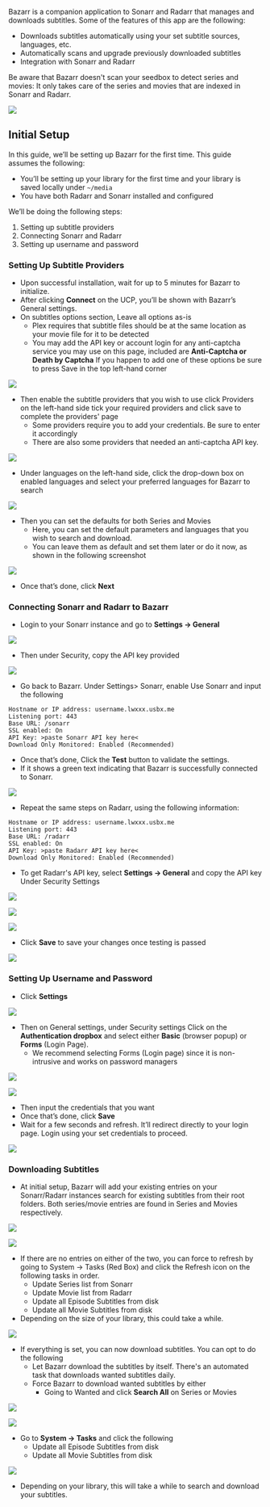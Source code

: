 Bazarr is a companion application to Sonarr and Radarr that manages and downloads subtitles. Some of the features of this app are the following:

* Downloads subtitles automatically using your set subtitle sources, languages, etc.
* Automatically scans and upgrade previously downloaded subtitles
* Integration with Sonarr and Radarr

Be aware that Bazarr doesn't scan your seedbox to detect series and movies: It only takes care of the series and movies that are indexed in Sonarr and Radarr.

![](https://docs.usbx.me/uploads/images/gallery/2019-09/scaled-1680-/image-1568616619506.png)

## Initial Setup

In this guide, we’ll be setting up Bazarr for the first time. This guide assumes the following:

* You’ll be setting up your library for the first time and your library is saved locally under `~/media`
* You have both Radarr and Sonarr installed and configured

We’ll be doing the following steps:

1. Setting up subtitle providers
2. Connecting Sonarr and Radarr
3. Setting up username and password

### Setting Up Subtitle Providers

* Upon successful installation, wait for up to 5 minutes for Bazarr to initialize.
* After clicking **Connect** on the UCP, you’ll be shown with Bazarr’s General settings.
* On subtitles options section, Leave all options as-is
  * Plex requires that subtitle files should be at the same location as your movie file for it to be detected
   * You may add the API key or account login for any anti-captcha service you may use on this page, included are **Anti-Captcha or Death by Captcha** If you happen to add one of these options be sure to press Save in the top left-hand corner

![](https://i.imgur.com/dOvoopM.png)

* Then enable the subtitle providers that you wish to use click Providers on the left-hand side tick your required providers and click save to complete the providers' page
  * Some providers require you to add your credentials. Be sure to enter it accordingly
  * There are also some providers that needed an anti-captcha API key.
   
![](https://i.imgur.com/RF67f3d.png)

* Under languages on the left-hand side, click the drop-down box on enabled languages and select your preferred languages for Bazarr to search

![](https://i.imgur.com/Mskn9nw.png)

* Then you can set the defaults for both Series and Movies
  * Here, you can set the default parameters and languages that you wish to search and download.
  * You can leave them as default and set them later or do it now, as shown in the following screenshot

![](https://i.imgur.com/zZpZsiF.png)

* Once that’s done, click **Next**

### Connecting Sonarr and Radarr to Bazarr

* Login to your Sonarr instance and go to **Settings -> General**

![](https://i.imgur.com/MqtNFJh.png)

* Then under Security, copy the API key provided

![](https://i.imgur.com/NHPLgKv.png)

* Go back to Bazarr. Under Settings> Sonarr, enable Use Sonarr and input the following

```
Hostname or IP address: username.lwxxx.usbx.me
Listening port: 443
Base URL: /sonarr
SSL enabled: On
API Key: >paste Sonarr API key here<
Download Only Monitored: Enabled (Recommended)
```

* Once that’s done, Click the **Test** button to validate the settings.
* If it shows a green text indicating that Bazarr is successfully connected to Sonarr.

![](https://i.imgur.com/KiWYQcl.png)

* Repeat the same steps on Radarr, using the following information:

```
Hostname or IP address: username.lwxxx.usbx.me
Listening port: 443
Base URL: /radarr
SSL enabled: On
API Key: >paste Radarr API key here<
Download Only Monitored: Enabled (Recommended)
```

* To get Radarr's API key, select **Settings -> General** and copy the API key Under Security Settings

![](https://i.imgur.com/I0kyZPq.png)

![](https://i.imgur.com/hvI2Hvm.png)

![](https://i.imgur.com/ionYkTe.png)

* Click **Save** to save your changes once testing is passed

![](https://i.imgur.com/1uQaRkQ.png)

### Setting Up Username and Password

* Click **Settings**

![](https://i.imgur.com/SOha9cU.png)

* Then on General settings, under Security settings Click on the **Authentication dropbox** and select either **Basic** (browser popup) or **Forms** (Login Page).
  * We recommend selecting Forms (Login page) since it is non-intrusive and works on password managers

![](https://i.imgur.com/mZ4qcGC.png)

![](https://i.imgur.com/laawLAE.png)

* Then input the credentials that you want
* Once that’s done, click **Save** 
* Wait for a few seconds and refresh. It’ll redirect directly to your login page. Login using your set credentials to proceed.

![](https://i.imgur.com/L8yFG4F.png)

### Downloading Subtitles

* At initial setup, Bazarr will add your existing entries on your Sonarr/Radarr instances search for existing subtitles from their root folders. Both series/movie entries are found in Series and Movies respectively.

![](https://i.imgur.com/1wIkOlm.png)

![](https://i.imgur.com/dHpQDxI.png)

* If there are no entries on either of the two, you can force to refresh by going to System -> Tasks (Red Box) and click the Refresh icon on the following tasks in order.
  * Update Series list from Sonarr
  * Update Movie list from Radarr
  * Update all Episode Subtitles from disk
  * Update all Movie Subtitles from disk
* Depending on the size of your library, this could take a while.

![](https://i.imgur.com/aBLftC0.png)

* If everything is set, you can now download subtitles. You can opt to do the following
  * Let Bazarr download the subtitles by itself. There's an automated task that downloads wanted subtitles daily.
  * Force Bazarr to download wanted subtitles by either
    * Going to Wanted and click **Search All** on Series or Movies

![](https://i.imgur.com/5RMxDhM.png)

![](https://i.imgur.com/4tgbeCy.png)

  * Go to **System -> Tasks** and click the following
    * Update all Episode Subtitles from disk
    * Update all Movie Subtitles from disk

![](https://i.imgur.com/2hFF1rD.png)

* Depending on your library, this will take a while to search and download your subtitles.